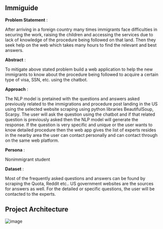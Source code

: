 
## Immiguide

**Problem Statement** : 

After arriving in a foreign country many times immigrants face difficulties in securing the work, raising the children and accessing the services due to lack of knowledge of the procedure being followed on that land. Then they seek help on the web which takes many hours to find the relevant and best answers.

**Abstract** : 

To mitigate above stated problem build a web application to help the new immigrants to know about the procedure being followed to acquire a certain type of visa, SSN, etc. using the chatbot.

**Approach** :

The NLP model is pretained with the questions and answers asked previously related to the immigrations and procedure post landing in the US using the selected website scraping using python libraries BeautifulSoup, Scarpy. The user will ask the question using the chatbot and if that related question is previously asked then the NLP model will generate the response. If the question is very specific and unique or the user wants to know detailed procedure then the web app gives the list of experts resides in the nearby area the user can contact personally and can contact through on the same web platform. 

**Persona** :

Nonimmigrant student  

**Dataset** : 

Most of the frequently asked questions and answers can be found by scraping the Quota, Reddit etc.. US government websites are the sources for answers as well. For the detailed or specific questions, the user will be contacted to the experts. 


## Project Architecture 


![image](https://user-images.githubusercontent.com/29173069/117520307-64ec6c80-af5c-11eb-91ba-dbbe4aea3ef3.png)

